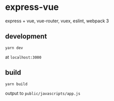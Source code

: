# express-vue

express + vue, vue-router, vuex, eslint, webpack 3

## development

```shell
yarn dev
```

at `localhost:3000`

## build

```shell
yarn build
```

output to `public/javascripts/app.js`
